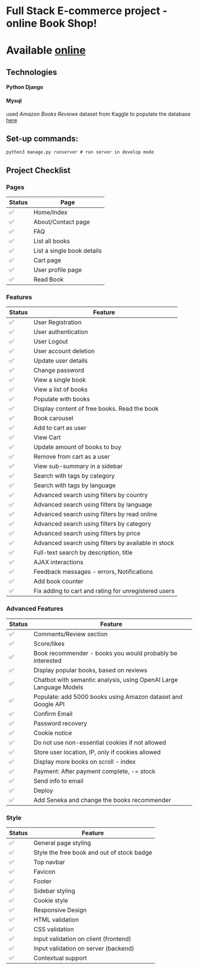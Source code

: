 # Full Stack E-commerce project - online Book Shop!
# **Available [online](https://spleentery.pythonanywhere.com)**

## Technologies
#### Python Django
#### Mysql

used *Amazon Books Reviews* dataset from Kaggle to populate the database [here](https://www.kaggle.com/datasets/mohamedbakhet/amazon-books-reviews?select=books_data.csv)

## Set-up commands:
~~~~
python3 manage.py runserver # run server in develop mode
~~~~

## Project Checklist
### Pages

| Status | Page                 |
|--------|----------------------|
| ✅     | Home/Index           |
| ✅     | About/Contact page   |
| ✅     | FAQ                  |
| ✅     | List all books       |
| ✅     | List a single book details |
| ✅     | Cart page            |
| ✅     | User profile page    |
| ✅     | Read Book            |

### Features

| Status | Feature                                  |
|--------|------------------------------------------|
| ✅     | User Registration                        |
| ✅     | User authentication                      |
| ✅     | User Logout                              |
| ✅     | User account deletion                    |
| ✅     | Update user details                      |
| ✅     | Change password                          |
| ✅     | View a single book                       |
| ✅     | View a list of books                     |
| ✅     | Populate with books                      |
| ✅     | Display content of free books. Read the book |
| ✅     | Book carousel                            |
| ✅     | Add to cart as user                      |
| ✅     | View Cart                                |
| ✅     | Update amount of books to buy            |
| ✅     | Remove from cart as a user               |
| ✅     | View sub-summary in a sidebar            |
| ✅     | Search with tags by category             |
| ✅     | Search with tags by language             |
| ✅     | Advanced search using filters by country |
| ✅     | Advanced search using filters by language |
| ✅     | Advanced search using filters by read online |
| ✅     | Advanced search using filters by category |
| ✅     | Advanced search using filters by price   |
| ✅     | Advanced search using filters by available in stock |
| ✅     | Full-text search by description, title   |
| ✅     | AJAX interactions                        |
| ✅     | Feedback messages - errors, Notifications |
| ✅     | Add book counter |
| ✅     | Fix adding to cart and rating for unregistered users |

### Advanced Features

| Status | Feature                                  |
|--------|------------------------------------------|
| ✅     | Comments/Review section                  |
| ✅     | Score/likes                              |
| ✅     | Book recommender - books you would probably be interested |
| ✅     | Display popular books, based on reviews  |
| ✅     | Chatbot with semantic analysis, using OpenAI Large Language Models |
| ✅     | Populate: add 5000 books using Amazon dataset and Google API |
| ✅     | Confirm Email                            |
| ✅     | Password recovery                        |
| ✅     | Cookie notice                            |
| ✅     | Do not use non-essential cookies if not allowed |
| ✅     | Store user location, IP, only if cookies allowed |
| ✅     | Display more books on scroll - index     |
| ✅     | Payment: After payment complete, -= stock |
| ✅     | Send info to email                       |
| ✅     | Deploy                                   |
| ✅     | Add Seneka and change the books recommender |

### Style

| Status | Feature                                      |
|--------|----------------------------------------------|
| ✅     | General page styling                         |
| ✅     | Style the free book and out of stock badge  |
| ✅     | Top navbar                                  |
| ✅     | Favicon                                     |
| ✅     | Footer                                      |
| ✅     | Sidebar styling                             |
| ✅     | Cookie style                                |
| ✅     | Responsive Design                           |
| ✅     | HTML validation                             |
| ✅     | CSS validation                              |
| ✅     | Input validation on client (frontend)       |
| ✅     | Input validation on server (backend)        |
| ✅     | Contextual support                          |
